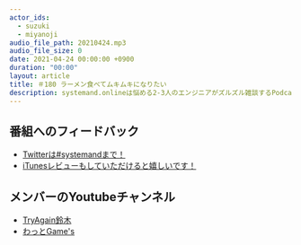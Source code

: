 ```yaml
---
actor_ids:
  - suzuki
  - miyanoji
audio_file_path: 20210424.mp3
audio_file_size: 0
date: 2021-04-24 00:00:00 +0900
duration: "00:00"
layout: article
title: ＃180 ラーメン食べてムキムキになりたい
description: systemand.onlineは悩める2-3人のエンジニアがズルズル雑談するPodcastです
---
```

## 番組へのフィードバック
* [Twitterは#systemandまで！](https://twitter.com/search?q=%23systemand)
* [iTunesレビューもしていただけると嬉しいです！](https://itunes.apple.com/jp/podcast/systemand-online/id1205168408?mt=2)

## メンバーのYoutubeチャンネル
* [TryAgain鈴木](https://www.youtube.com/channel/UCEyw4pWNI8M4Sg1bF1um5PQ)
* [わっとGame's](https://www.youtube.com/channel/UCd5bf_tDgYMtbKbnGNSW7-Q)

